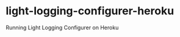 light-logging-configurer-heroku
===============================

Running Light Logging Configurer on Heroku
